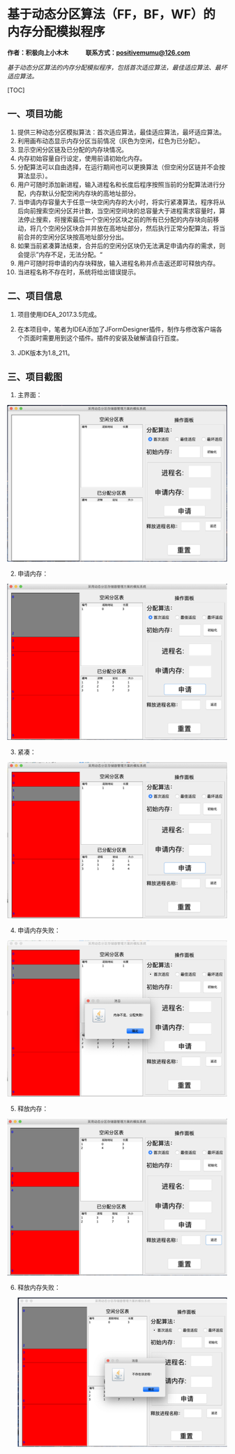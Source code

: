 # 基于动态分区算法（FF，BF，WF）的内存分配模拟程序

**作者：积极向上小木木 &nbsp;&nbsp;&nbsp;&nbsp;&nbsp;&nbsp;&nbsp;&nbsp;&nbsp;&nbsp;&nbsp;联系方式：positivemumu@126.com**

*基于动态分区算法的内存分配模拟程序，包括首次适应算法，最佳适应算法、最坏适应算法。*

[TOC]

## 一、项目功能
1. 提供三种动态分区模拟算法：首次适应算法，最佳适应算法，最坏适应算法。
2. 利用画布动态显示内存分区当前情况（灰色为空闲，红色为已分配）。
3. 显示空闲分区链及已分配的内存块情况。
4. 内存初始容量自行设定，使用前请初始化内存。
5. 分配算法可以自由选择，在运行期间也可以更换算法（但空闲分区链并不会按算法显示）。
6. 用户可随时添加新进程，输入进程名和长度后程序按照当前的分配算法进行分配，内存默认分配空闲内存块的高地址部分。
7. 当申请内存容量大于任意一块空闲内存的大小时，将实行紧凑算法，程序将从后向前搜索空闲分区并计数，当空闲空间块的总容量大于进程需求容量时，算法停止搜索，将搜索最后一个空闲分区块之前的所有已分配的内存块向前移动，将几个空闲分区块合并并放在高地址部分，然后执行正常分配算法，将当前合并的空闲分区块按高地址部分分出。
8. 如果当前紧凑算法结束，合并后的空闲分区块仍无法满足申请内存的需求，则会提示”内存不足，无法分配。“
9. 用户可随时将申请的内存块释放，输入进程名称并点击返还即可释放内存。
10. 当进程名称不存在时，系统将给出错误提示。

## 二、项目信息

1. 项目使用IDEA_2017.3.5完成。

2. 在本项目中，笔者为IDEA添加了JFormDesigner插件，制作与修改客户端各个页面时需要用到这个插件。插件的安装及破解请自行百度。

3. JDK版本为1.8_211。

## 三、项目截图
1. 主界面：

  ![主界面](README/主界面.png)

2. 申请内存：

  ![申请内存](README/申请内存.png)

3. 紧凑：

  ![紧凑](README/紧凑.png)

4. 申请内存失败：

  ![申请内存失败](README/申请内存失败.png)

5. 释放内存：

  ![释放内存](README/释放内存.png)

6. 释放内存失败：

	![释放内存失败](README/释放内存失败.png)















